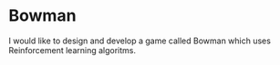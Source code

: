 # Bowman

I would like to design and develop a game called Bowman which uses Reinforcement learning algoritms.
